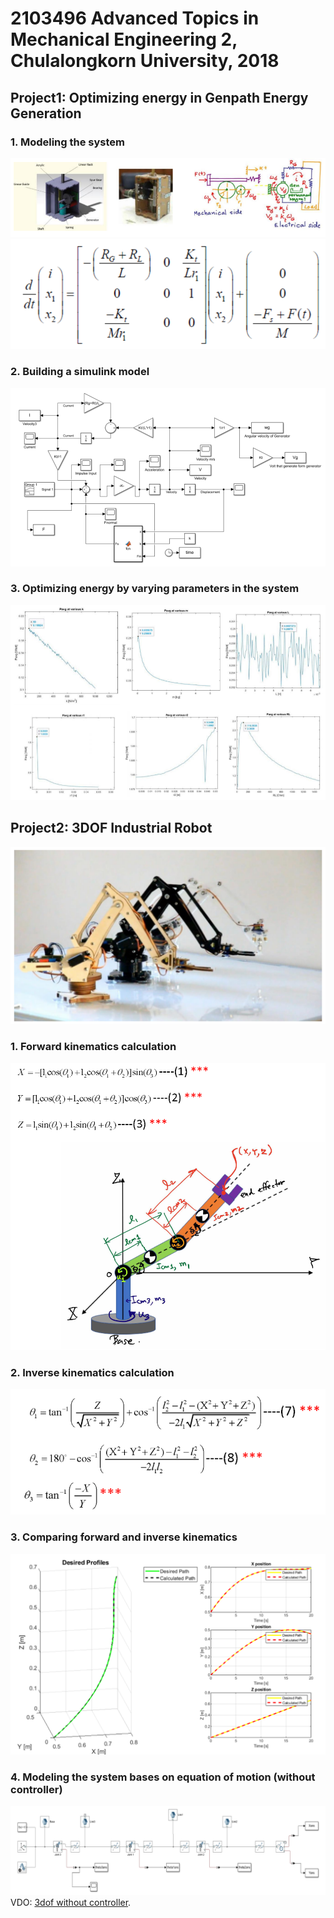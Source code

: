 # 2103496 Advanced Topics in Mechanical Engineering 2, Chulalongkorn University, 2018

## Project1: Optimizing energy in Genpath Energy Generation

### 1. Modeling the system

![](Images/GenpathModel1.png)
![](Images/GenpathModel2.png)

### 2. Building a simulink model

![](Images/GenpathSimulink.png)

### 3. Optimizing energy by varying parameters in the system

![](Images/GenpathGraph.png)

## Project2: 3DOF Industrial Robot

![](Images/3dofMain.png)

### 1. Forward kinematics calculation

![](Images/3dofForwardKinematics.png)

### 2. Inverse kinematics calculation

![](Images/3dofInverseKinematics.png)

### 3. Comparing forward and inverse kinematics

![](Images/3dofGraph.png)

### 4. Modeling the system bases on equation of motion (without controller)

![](Images/3dofWithoutControl.png)
VDO: [3dof without controller](https://github.com/saeth40/Advanced-dynamics/blob/main/3Dof%20Industrial%20Robot/VDO/Linkage%20Free%20Fall.mp4).
